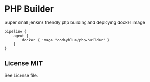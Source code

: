 # PHP Builder

Super small jenkins friendly php building and deploying docker image

```
pipeline {
    agent {
        docker { image "codayblue/php-builder" }
    }
}
```

## License MIT

See License file.